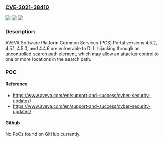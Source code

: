 ### [CVE-2021-38410](https://cve.mitre.org/cgi-bin/cvename.cgi?name=CVE-2021-38410)
![](https://img.shields.io/static/v1?label=Product&message=Platform%20Common%20Services%20(PCS)%20Portal&color=blue)
![](https://img.shields.io/static/v1?label=Version&message=%3D%204.5.2%20&color=brighgreen)
![](https://img.shields.io/static/v1?label=Vulnerability&message=CVE-427&color=brighgreen)

### Description

AVEVA Software Platform Common Services (PCS) Portal versions 4.5.2, 4.5.1, 4.5.0, and 4.4.6 are vulnerable to DLL hijacking through an uncontrolled search path element, which may allow an attacker control to one or more locations in the search path.

### POC

#### Reference
- https://www.aveva.com/en/support-and-success/cyber-security-updates/
- https://www.aveva.com/en/support-and-success/cyber-security-updates/

#### Github
No PoCs found on GitHub currently.

